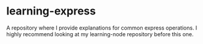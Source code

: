 # learning-express

A repository where I provide explanations for common express operations. I highly recommend looking at my learning-node repository
before this one.

